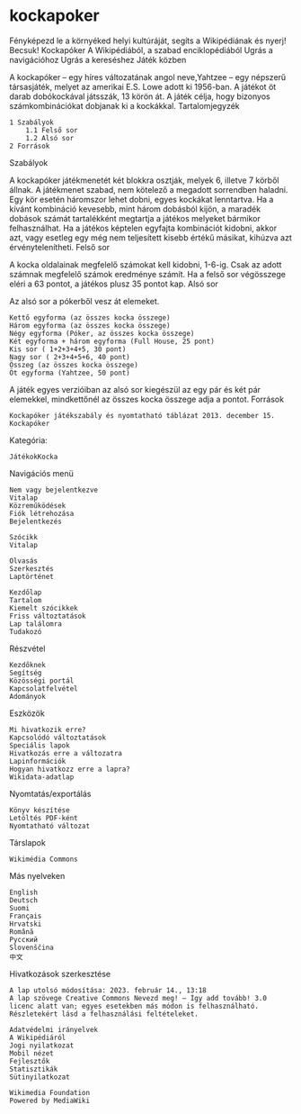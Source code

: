 # kockapoker

Fényképezd le a környéked helyi kultúráját, segíts a Wikipédiának és nyerj!
Becsuk!
Kockapóker
A Wikipédiából, a szabad enciklopédiából
Ugrás a navigációhoz
Ugrás a kereséshez
Játék közben

A kockapóker – egy híres változatának angol neve,Yahtzee – egy népszerű társasjáték, melyet az amerikai E.S. Lowe adott ki 1956-ban. A játékot öt darab dobókockával játsszák, 13 körön át. A játék célja, hogy bizonyos számkombinációkat dobjanak ki a kockákkal.
Tartalomjegyzék

    1 Szabályok
        1.1 Felső sor
        1.2 Alsó sor
    2 Források

Szabályok

A kockapóker játékmenetét két blokkra osztják, melyek 6, illetve 7 körből állnak. A játékmenet szabad, nem kötelező a megadott sorrendben haladni. Egy kör esetén háromszor lehet dobni, egyes kockákat lenntartva. Ha a kívánt kombináció kevesebb, mint három dobásból kijön, a maradék dobások számát tartalékként megtartja a játékos melyeket bármikor felhasználhat. Ha a játékos képtelen egyfajta kombinációt kidobni, akkor azt, vagy esetleg egy még nem teljesített kisebb értékű másikat, kihúzva azt érvénytelenítheti.
Felső sor

A kocka oldalainak megfelelő számokat kell kidobni, 1-6-ig. Csak az adott számnak megfelelő számok eredménye számít. Ha a felső sor végösszege eléri a 63 pontot, a játékos plusz 35 pontot kap.
Alsó sor

Az alsó sor a pókerből vesz át elemeket.

    Kettő egyforma (az összes kocka összege)
    Három egyforma (az összes kocka összege)
    Négy egyforma (Póker, az összes kocka összege)
    Két egyforma + három egyforma (Full House, 25 pont)
    Kis sor ( 1+2+3+4+5, 30 pont)
    Nagy sor ( 2+3+4+5+6, 40 pont)
    Összeg (az összes kocka összege)
    Öt egyforma (Yahtzee, 50 pont)

A játék egyes verzióiban az alsó sor kiegészül az egy pár és két pár elemekkel, mindkettőnél az összes kocka összege adja a pontot.
Források

    Kockapóker játékszabály és nyomtatható táblázat 2013. december 15.
    Kockapóker

Kategória:

    JátékokKocka

Navigációs menü

    Nem vagy bejelentkezve
    Vitalap
    Közreműködések
    Fiók létrehozása
    Bejelentkezés

    Szócikk
    Vitalap

    Olvasás
    Szerkesztés
    Laptörténet

    Kezdőlap
    Tartalom
    Kiemelt szócikkek
    Friss változtatások
    Lap találomra
    Tudakozó

Részvétel

    Kezdőknek
    Segítség
    Közösségi portál
    Kapcsolatfelvétel
    Adományok

Eszközök

    Mi hivatkozik erre?
    Kapcsolódó változtatások
    Speciális lapok
    Hivatkozás erre a változatra
    Lapinformációk
    Hogyan hivatkozz erre a lapra?
    Wikidata-adatlap

Nyomtatás/exportálás

    Könyv készítése
    Letöltés PDF-ként
    Nyomtatható változat

Társlapok

    Wikimédia Commons

Más nyelveken

    English
    Deutsch
    Suomi
    Français
    Hrvatski
    Română
    Русский
    Slovenščina
    中文

Hivatkozások szerkesztése

    A lap utolsó módosítása: 2023. február 14., 13:18
    A lap szövege Creative Commons Nevezd meg! – Így add tovább! 3.0 licenc alatt van; egyes esetekben más módon is felhasználható. Részletekért lásd a felhasználási feltételeket.

    Adatvédelmi irányelvek
    A Wikipédiáról
    Jogi nyilatkozat
    Mobil nézet
    Fejlesztők
    Statisztikák
    Sütinyilatkozat

    Wikimedia Foundation
    Powered by MediaWiki

